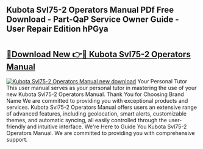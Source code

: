 ## Kubota Svl75-2 Operators Manual PDf Free Download - Part-QaP Service Owner Guide - User Repair Edition hPGya

# <h2><a href="http://bc91313.oget.top/?id=Kubota+Svl75-2+Operators+Manual">🔗Download New 👉🔴 Kubota Svl75-2 Operators Manual</a></h2>

[![Kubota Svl75-2 Operators Manual new download](https://i.imgur.com/5g1atiW.png)](http://bc91313.oget.top/?id=Kubota+Svl75-2+Operators+Manual)
Your Personal Tutor This user manual serves as your personal tutor in mastering the use of your new Kubota Svl75-2 Operators Manual. Thank You for Choosing Brand Name We are committed to providing you with exceptional products and services. Kubota Svl75-2 Operators Manual offers users an extensive range of advanced features, including geolocation, smart alerts, customizable themes, and automatic syncing, all easily controlled through the user-friendly and intuitive interface. We're Here to Guide You Kubota Svl75-2 Operators Manual. We are committed to providing you with comprehensive support.
